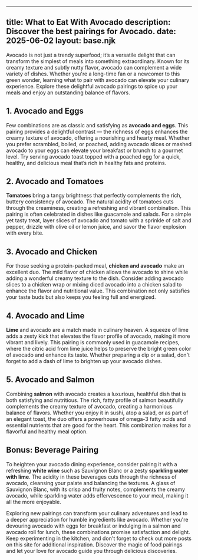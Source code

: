 
---
title: What to Eat With Avocado
description: Discover the best pairings for Avocado.
date: 2025-06-02
layout: base.njk
---

Avocado is not just a trendy superfood; it’s a versatile delight that can transform the simplest of meals into something extraordinary. Known for its creamy texture and subtly nutty flavor, avocado can complement a wide variety of dishes. Whether you're a long-time fan or a newcomer to this green wonder, learning what to pair with avocado can elevate your culinary experience. Explore these delightful avocado pairings to spice up your meals and enjoy an outstanding balance of flavors.

## **1. Avocado and Eggs**

Few combinations are as classic and satisfying as **avocado and eggs**. This pairing provides a delightful contrast — the richness of eggs enhances the creamy texture of avocado, offering a nourishing and hearty meal. Whether you prefer scrambled, boiled, or poached, adding avocado slices or mashed avocado to your eggs can elevate your breakfast or brunch to a gourmet level. Try serving avocado toast topped with a poached egg for a quick, healthy, and delicious meal that’s rich in healthy fats and proteins.

## **2. Avocado and Tomatoes**

**Tomatoes** bring a tangy brightness that perfectly complements the rich, buttery consistency of avocado. The natural acidity of tomatoes cuts through the creaminess, creating a refreshing and vibrant combination. This pairing is often celebrated in dishes like guacamole and salads. For a simple yet tasty treat, layer slices of avocado and tomato with a sprinkle of salt and pepper, drizzle with olive oil or lemon juice, and savor the flavor explosion with every bite.

## **3. Avocado and Chicken**

For those seeking a protein-packed meal, **chicken and avocado** make an excellent duo. The mild flavor of chicken allows the avocado to shine while adding a wonderful creamy texture to the dish. Consider adding avocado slices to a chicken wrap or mixing diced avocado into a chicken salad to enhance the flavor and nutritional value. This combination not only satisfies your taste buds but also keeps you feeling full and energized.

## **4. Avocado and Lime**

**Lime** and avocado are a match made in culinary heaven. A squeeze of lime adds a zesty kick that elevates the flavor profile of avocado, making it more vibrant and lively. This pairing is commonly used in guacamole recipes, where the citric acid from lime juice helps to preserve the bright green color of avocado and enhance its taste. Whether preparing a dip or a salad, don't forget to add a dash of lime to brighten up your avocado dishes.

## **5. Avocado and Salmon**

Combining **salmon** with avocado creates a luxurious, healthful dish that is both satisfying and nutritious. The rich, fatty profile of salmon beautifully complements the creamy texture of avocado, creating a harmonious balance of flavors. Whether you enjoy it in sushi, atop a salad, or as part of an elegant toast, the duo offers a powerhouse of omega-3 fatty acids and essential nutrients that are good for the heart. This combination makes for a flavorful and healthy meal option.

## **Bonus: Beverage Pairing**

To heighten your avocado dining experience, consider pairing it with a refreshing **white wine** such as Sauvignon Blanc or a zesty **sparkling water with lime**. The acidity in these beverages cuts through the richness of avocado, cleansing your palate and balancing the textures. A glass of Sauvignon Blanc, with its crisp and fruity notes, complements the creamy avocado, while sparkling water adds effervescence to your meal, making it all the more enjoyable.

Exploring new pairings can transform your culinary adventures and lead to a deeper appreciation for humble ingredients like avocado. Whether you're devouring avocado with eggs for breakfast or indulging in a salmon and avocado roll for lunch, these combinations promise satisfaction and delight. Keep experimenting in the kitchen, and don't forget to check out more posts on this site for additional inspiration. Discover the magic of food pairings and let your love for avocado guide you through delicious discoveries.
```